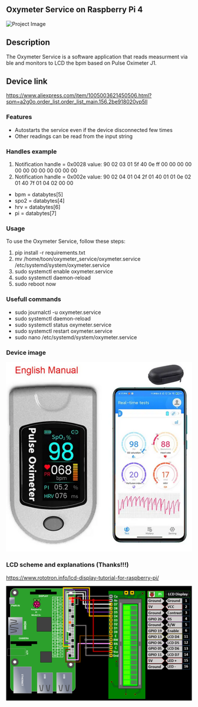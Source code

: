 ## Oxymeter Service on Raspberry Pi 4
![Project Image](pictures/IMG_20240502_132456.jpg)

## Description
The Oxymeter Service is a software application that reads measurment via ble and monitors to LCD the bpm based on Pulse Oximeter J1.

## Device link
https://www.aliexpress.com/item/1005003621450506.html?spm=a2g0o.order_list.order_list_main.156.2be918020vp5ll

### Features

- Autostarts the service even if the device disconnected few times
- Other readings can be read from the input string

### Handles example
1. Notification handle = 0x0028 value: 90 02 03 01 5f 40 0e ff 00 00 00 00 00 00 00 00 00 00 00 00 
2. Notification handle = 0x002e value: 90 02 04 01 04 2f 01 40 01 01 0e 02 01 40 7f 01 04 02 00 00 
- bpm = databytes[5]
- spo2 = databytes[4]
- hrv = databytes[6]
- pi = databytes[7]

### Usage

To use the Oxymeter Service, follow these steps:

1. pip install -r requirements.txt
2. mv /home/toon/oxymeter_service/oxymeter.service /etc/systemd/system/oxymeter.service
3. sudo systemctl enable oxymeter.service
4. sudo systemctl daemon-reload
5. sudo reboot now


### Usefull commands
- sudo journalctl -u oxymeter.service
- sudo systemctl daemon-reload 
- sudo systemctl status oxymeter.service
- sudo systemctl restart oxymeter.service
- sudo nano /etc/systemd/system/oxymeter.service 

### Device image
![Finger Pulse](pictures/finger_pulse.PNG)

### LCD scheme and explanations (Thanks!!!)
https://www.rototron.info/lcd-display-tutorial-for-raspberry-pi/

![LCD scheme](pictures/LCD-Display01.png)
